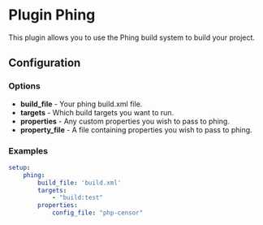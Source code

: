 Plugin Phing
============

This plugin allows you to use the Phing build system to build your project.

Configuration
-------------

### Options

* **build_file** - Your phing build.xml file.
* **targets** - Which build targets you want to run.
* **properties** - Any custom properties you wish to pass to phing.
* **property_file** - A file containing properties you wish to pass to phing.

### Examples

```yaml
setup:
	phing:
        build_file: 'build.xml'
        targets:
            - "build:test"
        properties:
            config_file: "php-censor"
```
